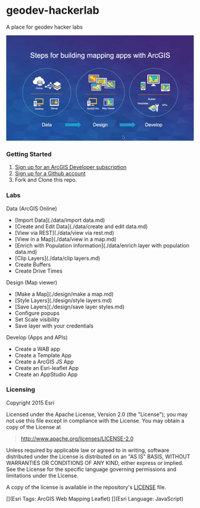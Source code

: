 # geodev-hackerlab
A place for geodev hacker labs

![Steps](./images/mapappsteps.png)

### Getting Started

1. [Sign up for an ArcGIS Developer subscription](https://developers.arcgis.com/en/sign-up/)
2. [Sign up for a Github account](http://github.com/join)
3. Fork and Clone this repo.

### Labs

Data (ArcGIS Online)
* [Import Data](./data/import data.md)
* [Create and Edit Data](./data/create and edit data.md)
* [View via REST](./data/view via rest.md)
* [View in a Map](./data/view in a map.md)
* [Enrich with Population Information](./data/enrich layer with population data.md)
* [Clip Layers](./data/clip layers.md)
* Create Buffers
* Create Drive Times

Design (Map viewer)
* [Make a Map](./design/make a map.md)
* [Style Layers](./design/style layers.md)
* [Save Layers](./design/save layer styles.md)
* Configure popups
* Set Scale visibility
* Save layer with your credentials

Develop (Apps and APIs)
* Create a WAB app
* Create a Template App
* Create a ArcGIS JS App
* Create an Esri-leaflet App
* Create an AppStudio App

### Licensing
Copyright 2015 Esri

Licensed under the Apache License, Version 2.0 (the "License");
you may not use this file except in compliance with the License.
You may obtain a copy of the License at

> http://www.apache.org/licenses/LICENSE-2.0

Unless required by applicable law or agreed to in writing, software
distributed under the License is distributed on an "AS IS" BASIS,
WITHOUT WARRANTIES OR CONDITIONS OF ANY KIND, either express or implied.
See the License for the specific language governing permissions and
limitations under the License.

A copy of the license is available in the repository's [LICENSE](./license.txt) file.

[](Esri Tags: ArcGIS Web Mapping Leaflet)
[](Esri Language: JavaScript)